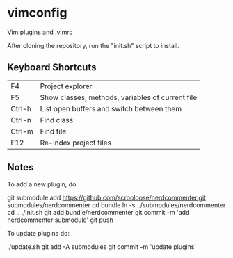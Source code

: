 vimconfig
=========

Vim plugins and .vimrc

After cloning the repository, run the "init.sh" script to install.

Keyboard Shortcuts
------------------

<table>
  <tr>
    <td>F4</td><td>Project explorer</td>
  </tr>
  <tr>
    <td>F5</td><td>Show classes, methods, variables of current file</td>
  </tr>
  <tr>
    <td>Ctrl-h</td><td>List open buffers and switch between them</td>
  </tr>
  <tr>
    <td>Ctrl-n</td><td>Find class</td>
  </tr>
  <tr>
    <td>Ctrl-m</td><td>Find file</td>
  </tr>
  <tr>
    <td>F12</td><td>Re-index project files</td>
  </tr>
</table>

Notes
-----

To add a new plugin, do:

git submodule add https://github.com/scrooloose/nerdcommenter.git submodules/nerdcommenter
cd bundle
ln -s ../submodules/nerdcommenter
cd ..
./init.sh
git add bundle/nerdcommenter
git commit -m 'add nerdcommenter submodule'
git push

To update plugins do:

./update.sh
git add -A submodules
git commit -m 'update plugins'
